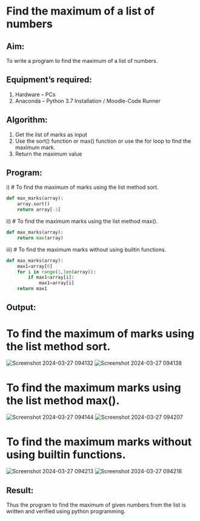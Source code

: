 # Find the maximum of a list of numbers
## Aim:
To write a program to find the maximum of a list of numbers.
## Equipment’s required:
1.	Hardware – PCs
2.	Anaconda – Python 3.7 Installation / Moodle-Code Runner
## Algorithm:
1.	Get the list of marks as input
2.	Use the sort() function or max() function or use the for loop to find the maximum mark.
3.	Return the maximum value
## Program:

i)	# To find the maximum of marks using the list method sort.
```Python
def max_marks(array):
    array.sort()
    return array[-1]
```

ii)	# To find the maximum marks using the list method max().
```Python
def max_marks(array):
    return max(array)
```

iii) # To find the maximum marks without using builtin functions.
```Python
def max_marks(array):
    max1=array[0]
    for i in range(1,len(array)):
        if max1<array[i]:
            max1=array[i]
    return max1
```

## Output:

# To find the maximum of marks using the list method sort.
![Screenshot 2024-03-27 094132](https://github.com/ramya23000505/FindMaximum/assets/149370791/81070451-21ab-4309-b131-246742e66db4)
![Screenshot 2024-03-27 094138](https://github.com/ramya23000505/FindMaximum/assets/149370791/851f8e40-696d-40b4-9a33-6303b973e617)
# To find the maximum marks using the list method max().
![Screenshot 2024-03-27 094144](https://github.com/ramya23000505/FindMaximum/assets/149370791/d84daad0-be73-45b3-b4b7-b41ee66159a5)
![Screenshot 2024-03-27 094207](https://github.com/ramya23000505/FindMaximum/assets/149370791/54f00561-1eee-4e1f-b86b-420072bd15ad)
# To find the maximum marks without using builtin functions.
![Screenshot 2024-03-27 094213](https://github.com/ramya23000505/FindMaximum/assets/149370791/6fe387dd-70dc-42b2-afcc-4bbf23636354)
![Screenshot 2024-03-27 094218](https://github.com/ramya23000505/FindMaximum/assets/149370791/b9e59d04-3417-49ea-8907-8ffc60540ea2)

## Result:
Thus the program to find the maximum of given numbers from the list is written and verified using python programming.
